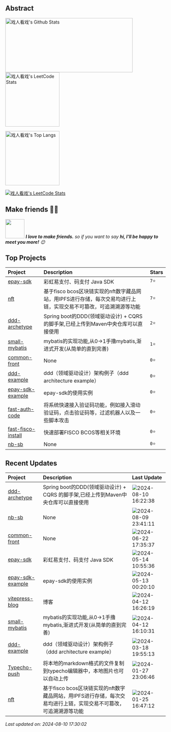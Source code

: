 ## Abstract
<p>
  <img src="https://github-readme-stats-gray-kappa.vercel.app/api?username=nb-sb&count_private=true&show_icons=true" alt="戏人看戏's Github Stats"  width="400px" height="170px"/>
  <img src="https://stats.justsong.cn/api/leetcode/?username=nbsb&cn=true" alt="戏人看戏's LeetCode Stats" height="170px" />
</p>

<a href="#">
<div>
  <span >
    <img src="https://github-readme-stats.vercel.app/api/top-langs/?username=nb-sb&layout=compact&hide_border=true&langs_count=10" alt="戏人看戏's Top Langs"  height="170px"  /> 
  </span>
</div>
<p>
  <img src="https://skillicons.dev/icons?i=c,cpp,go,py,html,css,js,nodejs,java,md,pytorch,tensorflow,flask,fastapi,express,qt,react,cmake,docker,git,linux,nginx,mysql,redis,sqlite,githubactions,heroku,vercel,visualstudio,vscode" alt="戏人看戏's LeetCode Stats"  />
</p>
</a>

## Make friends 👬🏻

<img src="https://media.giphy.com/media/LnQjpWaON8nhr21vNW/giphy.gif" width="60" > <em><b>I love to make friends.</b> so if you want to say <b>hi, I'll be happy to meet you more!</b> 😊</em>


## Top Projects
|Project|Description|Stars|
|:--|:--|:--|
|[epay-sdk](https://github.com/nb-sb/epay-sdk)|彩虹易支付、码支付 Java SDK|`7⭐`|
|[nft](https://github.com/nb-sb/nft)|基于fisco bcos区块链实现的nft数字藏品网站，用IPFS进行存储，每次交易均进行上链，实现交易不可篡改，可追溯溯源等功能|`7⭐`|
|[ddd-archetype](https://github.com/nb-sb/ddd-archetype)|Spring boot的DDD(领域驱动设计) + CQRS 的脚手架,已经上传到Maven中央仓库可以直接使用|`2⭐`|
|[small-mybatis](https://github.com/nb-sb/small-mybatis)|mybatis的实现功能,从0->1手撸mybatis,渐进式开发(从简单的直到完善)|`1⭐`|
|[common-front](https://github.com/nb-sb/common-front)|None|`0⭐`|
|[ddd-example](https://github.com/nb-sb/ddd-example)|ddd（领域驱动设计）架构例子（ddd architecture example）|`0⭐`|
|[epay-sdk-example](https://github.com/nb-sb/epay-sdk-example)|epay-sdk的使用实例|`0⭐`|
|[fast-auth-code](https://github.com/nb-sb/fast-auth-code)|将系统快速接入验证码功能，例如接入滑动验证码，点击验证码等，过滤机器人以及一些脚本攻击|`0⭐`|
|[fast-fisco-install](https://github.com/nb-sb/fast-fisco-install)|快速部署FISCO BCOS等相关环境|`0⭐`|
|[nb-sb](https://github.com/nb-sb/nb-sb)|None|`0⭐`|

## Recent Updates
|Project|Description|Last Update|
|:--|:--|:--|
|[ddd-archetype](https://github.com/nb-sb/ddd-archetype)|Spring boot的DDD(领域驱动设计) + CQRS 的脚手架,已经上传到Maven中央仓库可以直接使用|![2024-08-10 16:22:38](https://img.shields.io/badge/2024--08--10-16%3A22%3A38-brightgreen?style=flat-square)|
|[nb-sb](https://github.com/nb-sb/nb-sb)|None|![2024-08-09 23:41:11](https://img.shields.io/badge/2024--08--09-23%3A41%3A11-brightgreen?style=flat-square)|
|[common-front](https://github.com/nb-sb/common-front)|None|![2024-06-22 17:35:37](https://img.shields.io/badge/2024--06--22-17%3A35%3A37-brightgreen?style=flat-square)|
|[epay-sdk](https://github.com/nb-sb/epay-sdk)|彩虹易支付、码支付 Java SDK|![2024-05-14 10:55:36](https://img.shields.io/badge/2024--05--14-10%3A55%3A36-brightgreen?style=flat-square)|
|[epay-sdk-example](https://github.com/nb-sb/epay-sdk-example)|epay-sdk的使用实例|![2024-05-13 00:20:10](https://img.shields.io/badge/2024--05--13-00%3A20%3A10-brightgreen?style=flat-square)|
|[vitepress-blog](https://github.com/nb-sb/vitepress-blog)|博客|![2024-04-12 16:26:19](https://img.shields.io/badge/2024--04--12-16%3A26%3A19-brightgreen?style=flat-square)|
|[small-mybatis](https://github.com/nb-sb/small-mybatis)|mybatis的实现功能,从0->1手撸mybatis,渐进式开发(从简单的直到完善)|![2024-04-12 16:10:31](https://img.shields.io/badge/2024--04--12-16%3A10%3A31-brightgreen?style=flat-square)|
|[ddd-example](https://github.com/nb-sb/ddd-example)|ddd（领域驱动设计）架构例子（ddd architecture example）|![2024-03-18 19:55:13](https://img.shields.io/badge/2024--03--18-19%3A55%3A13-brightgreen?style=flat-square)|
|[Typecho-push](https://github.com/nb-sb/Typecho-push)|将本地的markdown格式的文件复制到typecho编辑器中，本地图片也可以自动上传|![2024-01-27 23:06:46](https://img.shields.io/badge/2024--01--27-23%3A06%3A46-brightgreen?style=flat-square)|
|[nft](https://github.com/nb-sb/nft)|基于fisco bcos区块链实现的nft数字藏品网站，用IPFS进行存储，每次交易均进行上链，实现交易不可篡改，可追溯溯源等功能|![2024-01-25 16:47:12](https://img.shields.io/badge/2024--01--25-16%3A47%3A12-brightgreen?style=flat-square)|



*Last updated on: 2024-08-10 17:30:02*
